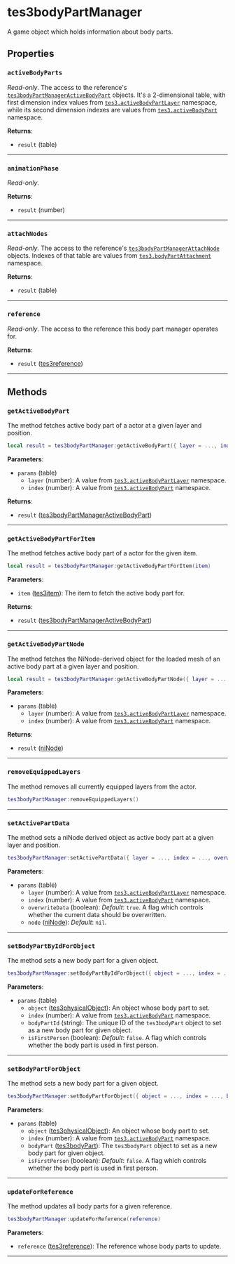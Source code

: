 # tes3bodyPartManager

A game object which holds information about body parts.

## Properties

### `activeBodyParts`

*Read-only*. The access to the reference's [`tes3bodyPartManagerActiveBodyPart`](https://mwse.github.io/MWSE/types/tes3bodyPartManagerActiveBodyPart/) objects. It's a 2-dimensional table, with first dimension index values from [`tes3.activeBodyPartLayer`](https://mwse.github.io/MWSE/references/active-body-part-layers/) namespace, while its second dimension indexes are values from [`tes3.activeBodyPart`](https://mwse.github.io/MWSE/references/active-body-parts/) namespace.

**Returns**:

* `result` (table)

***

### `animationPhase`

*Read-only*. 

**Returns**:

* `result` (number)

***

### `attachNodes`

*Read-only*. The access to the reference's [`tes3bodyPartManagerAttachNode`](https://mwse.github.io/MWSE/types/tes3bodyPartManagerAttachNode/) objects. Indexes of that table are values from [`tes3.bodyPartAttachment`](https://mwse.github.io/MWSE/references/body-part-attachments/) namespace.

**Returns**:

* `result` (table)

***

### `reference`

*Read-only*. The access to the reference this body part manager operates for.

**Returns**:

* `result` ([tes3reference](../../types/tes3reference))

***

## Methods

### `getActiveBodyPart`

The method fetches active body part of a actor at a given layer and position.

```lua
local result = tes3bodyPartManager:getActiveBodyPart({ layer = ..., index = ... })
```

**Parameters**:

* `params` (table)
	* `layer` (number): A value from [`tes3.activeBodyPartLayer`](https://mwse.github.io/MWSE/references/active-body-part-layers/) namespace.
	* `index` (number): A value from [`tes3.activeBodyPart`](https://mwse.github.io/MWSE/references/active-body-parts/) namespace.

**Returns**:

* `result` ([tes3bodyPartManagerActiveBodyPart](../../types/tes3bodyPartManagerActiveBodyPart))

***

### `getActiveBodyPartForItem`

The method fetches active body part of a actor for the given item.

```lua
local result = tes3bodyPartManager:getActiveBodyPartForItem(item)
```

**Parameters**:

* `item` ([tes3item](../../types/tes3item)): The item to fetch the active body part for.

**Returns**:

* `result` ([tes3bodyPartManagerActiveBodyPart](../../types/tes3bodyPartManagerActiveBodyPart))

***

### `getActiveBodyPartNode`

The method fetches the NiNode-derived object for the loaded mesh of an active body part at a given layer and position.

```lua
local result = tes3bodyPartManager:getActiveBodyPartNode({ layer = ..., index = ... })
```

**Parameters**:

* `params` (table)
	* `layer` (number): A value from [`tes3.activeBodyPartLayer`](https://mwse.github.io/MWSE/references/active-body-part-layers/) namespace.
	* `index` (number): A value from [`tes3.activeBodyPart`](https://mwse.github.io/MWSE/references/active-body-parts/) namespace.

**Returns**:

* `result` ([niNode](../../types/niNode))

***

### `removeEquippedLayers`

The method removes all currently equipped layers from the actor.

```lua
tes3bodyPartManager:removeEquippedLayers()
```

***

### `setActivePartData`

The method sets a niNode derived object as active body part at a given layer and position.

```lua
tes3bodyPartManager:setActivePartData({ layer = ..., index = ..., overwriteData = ..., node = ... })
```

**Parameters**:

* `params` (table)
	* `layer` (number): A value from [`tes3.activeBodyPartLayer`](https://mwse.github.io/MWSE/references/active-body-part-layers/) namespace.
	* `index` (number): A value from [`tes3.activeBodyPart`](https://mwse.github.io/MWSE/references/active-body-parts/) namespace.
	* `overwriteData` (boolean): *Default*: `true`. A flag which controls whether the current data should be overwritten.
	* `node` ([niNode](../../types/niNode)): *Default*: `nil`. 

***

### `setBodyPartByIdForObject`

The method sets a new body part for a given object.

```lua
tes3bodyPartManager:setBodyPartByIdForObject({ object = ..., index = ..., bodyPartId = ..., isFirstPerson = ... })
```

**Parameters**:

* `params` (table)
	* `object` ([tes3physicalObject](../../types/tes3physicalObject)): An object whose body part to set.
	* `index` (number): A value from [`tes3.activeBodyPart`](https://mwse.github.io/MWSE/references/active-body-parts/) namespace.
	* `bodyPartId` (string): The unique ID of the `tes3bodyPart` object to set as a new body part for given object.
	* `isFirstPerson` (boolean): *Default*: `false`. A flag which controls whether the body part is used in first person.

***

### `setBodyPartForObject`

The method sets a new body part for a given object.

```lua
tes3bodyPartManager:setBodyPartForObject({ object = ..., index = ..., bodyPart = ..., isFirstPerson = ... })
```

**Parameters**:

* `params` (table)
	* `object` ([tes3physicalObject](../../types/tes3physicalObject)): An object whose body part to set.
	* `index` (number): A value from [`tes3.activeBodyPart`](https://mwse.github.io/MWSE/references/active-body-parts/) namespace.
	* `bodyPart` ([tes3bodyPart](../../types/tes3bodyPart)): The `tes3bodyPart` object to set as a new body part for given object.
	* `isFirstPerson` (boolean): *Default*: `false`. A flag which controls whether the body part is used in first person.

***

### `updateForReference`

The method updates all body parts for a given reference.

```lua
tes3bodyPartManager:updateForReference(reference)
```

**Parameters**:

* `reference` ([tes3reference](../../types/tes3reference)): The reference whose body parts to update.

***

